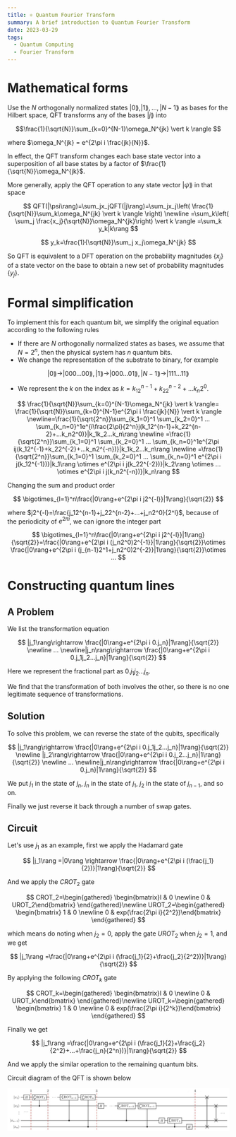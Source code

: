 ```yaml
---
title: ⚛️ Quantum Fourier Transform
summary: A brief introduction to Quantum Fourier Transform
date: 2023-03-29
tags:
  - Quantum Computing
  - Fourier Transform
---
```


# Mathematical forms

Use the $N$ orthogonally normalized states $|0\rang,|1\rang,...,|N-1\rang$ as bases for the Hilbert space, QFT transforms any of the bases $|j\rang$ into

$$\frac{1}{\sqrt{N}}\sum_{k=0}^{N-1}\omega_N^{jk} \vert k \rangle $$

where $\omega_N^{jk} = e^{2\pi i \frac{jk}{N}}$.

In effect, the QFT transform changes each base state vector into a superposition of all base states by a factor of $\frac{1}{\sqrt{N}}\omega_N^{jk}$.

More generally, apply the QFT operation to any state vector $|\psi \rang$ in that space

$$
QFT(|\psi\rang)=\sum_jx_jQFT(|j\rang)=\sum_jx_j\left( \frac{1}{\sqrt{N}}\sum_k\omega_N^{jk} \vert k \rangle \right) \newline =\sum_k\left( \sum_j \frac{x_j}{\sqrt{N}}\omega_N^{jk}\right) \vert k \rangle =\sum_k y_k|k\rang
$$

$$
y_k=\frac{1}{\sqrt{N}}\sum_j x_j\omega_N^{jk}
$$

So QFT is equivalent to a DFT operation on the probability magnitudes $\{x_j\}$ of a state vector on the base to obtain a new set of probability magnitudes $\{y_j\}$.

# Formal simplification

To implement this for each quantum bit, we simplify the original equation according to the following rules

- If there are $N$ orthogonally normalized states as bases, we assume that $N=2^n$, then the physical system has $n$ quantum bits.
- We change the representation of the substrate to binary, for example

$$
|0\rang \rightarrow |000...00\rang,|1\rang \rightarrow |000...01\rang,|N-1\rang \rightarrow |111...11\rang
$$

- We represent the $k$ on the index as $k=k_12^{n-1}+k_22^{n-2}+...k_n2^0$.

$$
\frac{1}{\sqrt{N}}\sum_{k=0}^{N-1}\omega_N^{jk} \vert k \rangle= \frac{1}{\sqrt{N}}\sum_{k=0}^{N-1}e^{2\pi i \frac{jk}{N}} \vert k \rangle \newline=\frac{1}{\sqrt{2^n}}\sum_{k_1=0}^1 \sum_{k_2=0}^1 ... \sum_{k_n=0}^1e^{i\frac{2\pi}{2^n}j(k_12^{n-1}+k_22^{n-2}+...k_n2^0)}|k_1k_2...k_n\rang \newline =\frac{1}{\sqrt{2^n}}\sum_{k_1=0}^1 \sum_{k_2=0}^1 ... \sum_{k_n=0}^1e^{2\pi ij(k_12^{-1}+k_22^{-2}+...k_n2^{-n})}|k_1k_2...k_n\rang \newline  =\frac{1}{\sqrt{2^n}}\sum_{k_1=0}^1 \sum_{k_2=0}^1 ... \sum_{k_n=0}^1 e^{2\pi i j(k_12^{-1})}|k_1\rang \otimes e^{2\pi i j(k_22^{-2})}|k_2\rang \otimes ... \otimes e^{2\pi i j(k_n2^{-n})}|k_n\rang
$$

Changing the sum and product order

$$
\bigotimes_{l=1}^n\frac{|0\rang+e^{2\pi i j2^{-l}}|1\rang}{\sqrt{2}}
$$

where $j2^{-l}=\frac{j_12^{n-1}+j_22^{n-2}+...+j_n2^0}{2^l}$, because of the periodicity of $e^{2\pi i}$, we can ignore the integer part

$$
\bigotimes_{l=1}^n\frac{|0\rang+e^{2\pi i j2^{-l}}|1\rang}{\sqrt{2}}=\frac{|0\rang+e^{2\pi i (j_n2^0)2^{-1}}|1\rang}{\sqrt{2}}\otimes \frac{|0\rang+e^{2\pi i (j_{n-1}2^1+j_n2^0)2^{-2}}|1\rang}{\sqrt{2}}\otimes ...
$$

# Constructing quantum lines

## A Problem

We list the transformation equation

$$
|j_1\rang\rightarrow \frac{|0\rang+e^{2\pi i 0.j_n}|1\rang}{\sqrt{2}} \newline ... \newline|j_n\rang\rightarrow \frac{|0\rang+e^{2\pi i 0.j_1j_2...j_n}|1\rang}{\sqrt{2}}
$$

Here we represent the fractional part as $0.j_1j_2...j_n$.

We find that the transformation of both involves the other, so there is no one legitimate sequence of transformations.

## Solution

To solve this problem, we can reverse the state of the qubits, specifically

$$
|j_1\rang\rightarrow \frac{|0\rang+e^{2\pi i 0.j_1j_2...j_n}|1\rang}{\sqrt{2}}  \newline |j_2\rang\rightarrow \frac{|0\rang+e^{2\pi i 0.j_2...j_n}|1\rang}{\sqrt{2}} \newline ... \newline|j_n\rang\rightarrow \frac{|0\rang+e^{2\pi i 0.j_n}|1\rang}{\sqrt{2}}
$$

We put $j_1$ in the state of $j_n$, $j_n$ in the state of $j_1$, $j_2$ in the state of  $j_{n-1}$, and so on.

Finally we just reverse it back through a number of swap gates.

## Circuit

Let's use $j_1$ as an example, first we apply the Hadamard gate

$$
|j_1\rang =|0\rang \rightarrow \frac{|0\rang+e^{2\pi i (\frac{j_1}{2})}|1\rang}{\sqrt{2}}
$$

And we apply the $CROT_2$ gate

$$
CROT_2=\begin{gathered}
\begin{bmatrix}I & 0 \newline 0  & UROT_2\end{bmatrix}
\end{gathered}\newline UROT_2=\begin{gathered}
\begin{bmatrix} 1 & 0 \newline 0  & exp(\frac{2\pi i}{2^2})\end{bmatrix}
\end{gathered}
$$

which means do noting when $j_2=0$, apply the gate $UROT_2$ when $j_2=1$, and we get

$$
|j_1\rang =\frac{|0\rang+e^{2\pi i (\frac{j_1}{2}+\frac{j_2}{2^2})}|1\rang}{\sqrt{2}}
$$

By applying the following $CROT_k$ gate

$$
CROT_k=\begin{gathered}
\begin{bmatrix}I & 0 \newline 0  & UROT_k\end{bmatrix}
\end{gathered}\newline UROT_k=\begin{gathered}
\begin{bmatrix} 1 & 0 \newline 0  & exp(\frac{2\pi i}{2^k})\end{bmatrix}
\end{gathered}
$$

Finally we get

$$
|j_1\rang =\frac{|0\rang+e^{2\pi i (\frac{j_1}{2}+\frac{j_2}{2^2}+...+\frac{j_n}{2^n})}|1\rang}{\sqrt{2}}
$$

And we apply the similar operation to the remaining quantum bits.

Circuit diagram of the QFT is shown below

![alt text](circuit.png)